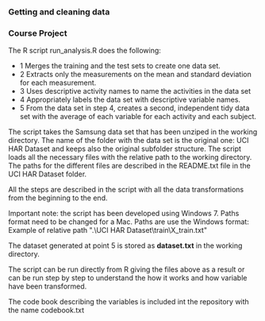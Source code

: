 ### Getting and cleaning data
### Course Project

The R script run_analysis.R does the following:
- 1 Merges the training and the test sets to create one data set.
- 2 Extracts only the measurements on the mean and standard deviation for each measurement. 
- 3 Uses descriptive activity names to name the activities in the data set
- 4 Appropriately labels the data set with descriptive variable names. 
- 5 From the data set in step 4, creates a second, independent tidy data set with the average of each variable for each activity and each subject.

The script takes the Samsung data set that has been unziped in the working directory.
The name of the folder with the data set is the original one: UCI HAR Dataset and keeps also the original subfolder structure. The script loads all the necessary files with the relative path to the working directory. The paths for the different files are described in the README.txt file in the UCI HAR Dataset folder.

All the steps are described in the script with all the data transformations from the beginning to the end.

Important note: the script has been developed using Windows 7. Paths format need to be changed for a Mac. Paths are use the Windows format: Example of relative path ".\\UCI HAR Dataset\\train\\X_train.txt"

The dataset generated at point 5 is stored as **dataset.txt** in the working directory.

The script can be run directly from R giving the files above as a result or can be run step by step to understand the how it works and how variable have been transformed.

The code book describing the variables is included int the repository with the name codebook.txt

